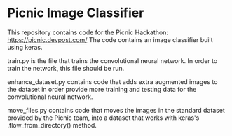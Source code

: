 # Picnic Image Classifier
This repository contains code for the Picnic Hackathon: https://picnic.devpost.com/ 
The code contains an image classifier built using keras.

train.py is the file that trains the convolutional neural network. In order to train the network, this file should be run.

enhance_dataset.py contains code that adds extra augmented images to the dataset in order provide more training and testing data for the convolutional neural network.

move_files.py contains code that moves the images in the standard dataset provided by the Picnic team, into a dataset that works with keras's .flow_from_directory() method.
